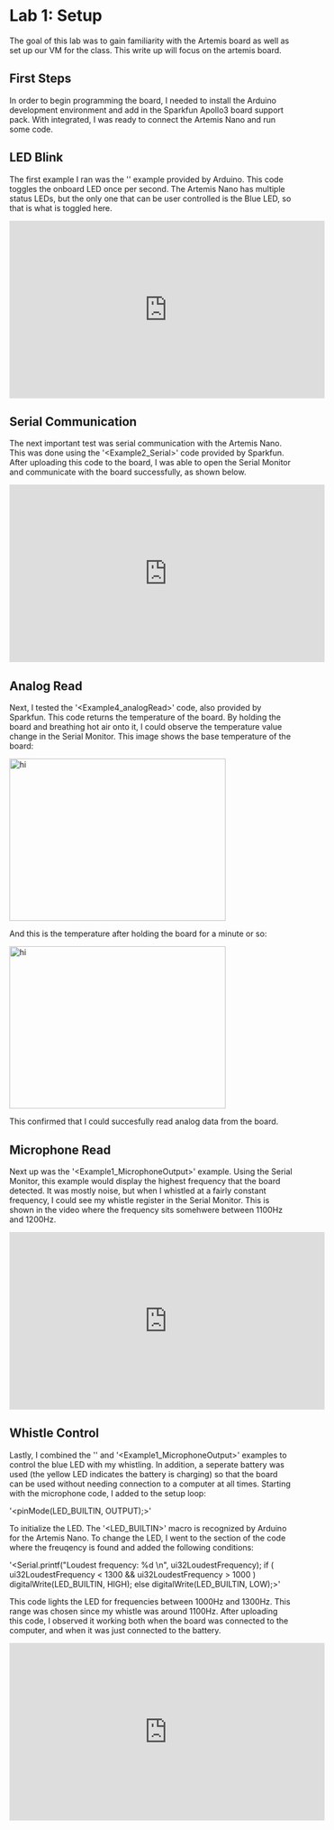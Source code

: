 # Lab 1: Setup
The goal of this lab was to gain familiarity with the Artemis board as well as set up our VM for the class. This write up will focus on the artemis board.
## First Steps
In order to begin programming the board, I needed to install the Arduino development environment and add in the Sparkfun Apollo3 board support pack. With integrated, I was ready to connect the Artemis Nano and run some code.
## LED Blink
The first example I ran was the '<Blink>' example provided by Arduino. This code toggles the onboard LED once per second. The Artemis Nano has multiple status LEDs, but the only one that can be user controlled is the Blue LED, so that is what is toggled here.

<iframe width="560" height="315" src="https://www.youtube.com/embed/tHG4yXJTqCA" frameborder="0" allow="accelerometer; autoplay; encrypted-media; gyroscope; picture-in-picture" allowfullscreen></iframe>

## Serial Communication
The next important test was serial communication with the Artemis Nano. This was done using the '<Example2_Serial>' code provided by Sparkfun. After uploading this code to the board, I was able to open the Serial Monitor and communicate with the board successfully, as shown below. 

<iframe width="560" height="315" src="https://www.youtube.com/embed/p75CnPiYeoA" frameborder="0" allow="accelerometer; autoplay; encrypted-media; gyroscope; picture-in-picture" allowfullscreen></iframe>

## Analog Read
Next, I tested the '<Example4_analogRead>' code, also provided by Sparkfun. This code returns the temperature of the board. By holding the board and breathing hot air onto it, I could observe the temperature value change in the Serial Monitor. This image shows the base temperature of the board:

<img src="../images/base_temp.jpg" width="384" height="288" alt="hi" class="inline"/>

And this is the temperature after holding the board for a minute or so:

<img src="../images/warm_temp.jpg" width="384" height="288" alt="hi" class="inline"/>

This confirmed that I could succesfully read analog data from the board.

## Microphone Read
Next up was the '<Example1_MicrophoneOutput>' example. Using the Serial Monitor, this example would display the highest frequency that the board detected. It was mostly noise, but when I whistled at a fairly constant frequency, I could see my whistle register in the Serial Monitor. This is shown in the video where the frequency sits somehwere between 1100Hz and 1200Hz.  

<iframe width="560" height="315" src="https://www.youtube.com/embed/YxmaB9ZdKSA" frameborder="0" allow="accelerometer; autoplay; encrypted-media; gyroscope; picture-in-picture" allowfullscreen></iframe>

## Whistle Control
Lastly, I combined the '<Blink>' and '<Example1_MicrophoneOutput>' examples to control the blue LED with my whistling. In addition, a seperate battery was used (the yellow LED indicates the battery is charging) so that the board can be used without needing connection to a computer at all times. Starting with the microphone code, I added to the setup loop:

'<pinMode(LED_BUILTIN, OUTPUT);>'

To initialize the LED. The '<LED_BUILTIN>' macro is recognized by Arduino for the Artemis Nano. To change the LED, I went to the section of the code where the freuqency is found and added the following conditions:

'<Serial.printf("Loudest frequency: %d         \n", ui32LoudestFrequency);
  if ( ui32LoudestFrequency < 1300 && ui32LoudestFrequency > 1000 ) digitalWrite(LED_BUILTIN, HIGH);
  else digitalWrite(LED_BUILTIN, LOW);>'

This code lights the LED for frequencies between 1000Hz and 1300Hz. This range was chosen since my whistle was around 1100Hz. After uploading this code, I observed it working both when the board was connected to the computer, and when it was just connected to the battery.

<iframe width="560" height="315" src="https://www.youtube.com/embed/qE5PdKLxpS0" frameborder="0" allow="accelerometer; autoplay; encrypted-media; gyroscope; picture-in-picture" allowfullscreen></iframe>
